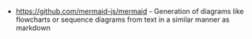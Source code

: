 - https://github.com/mermaid-js/mermaid - Generation of diagrams like flowcharts or sequence diagrams from text in a similar manner as markdown